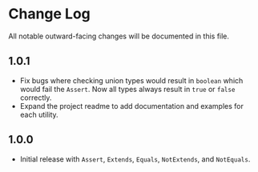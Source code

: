 # Change Log

All notable outward-facing changes will be documented in this file.

## 1.0.1

- Fix bugs where checking union types would result in `boolean` which would fail
  the `Assert`. Now all types always result in `true` or `false` correctly.
- Expand the project readme to add documentation and examples for each utility.

## 1.0.0

- Initial release with `Assert`, `Extends`, `Equals`, `NotExtends`, and
  `NotEquals`.
